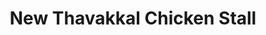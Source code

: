 ---
title: "New Thavakkal Chicken Stall"
url: /thirurkkad/new-thavakkal-chicken-stall/
shop: Metzgerei
---
